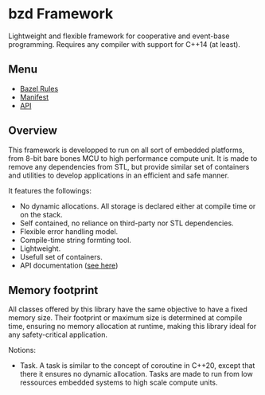 # bzd Framework

Lightweight and flexible framework for cooperative and event-base programming.
Requires any compiler with support for C++14 (at least).

## Menu

- [Bazel Rules](./docs/bazel_rules.md)
- [Manifest](./docs/manifest.md)
- [API](./docs/api/index.md)

## Overview

This framework is developped to run on all sort of embedded platforms, from 8-bit bare bones MCU to high performance compute unit.
It is made to remove any dependencies from STL, but provide similar set of containers and utilities to develop applications in an
efficient and safe manner.

It features the followings:
- No dynamic allocations. All storage is declared either at compile time or on the stack.
- Self contained, no reliance on third-party nor STL dependencies.
- Flexible error handling model.
- Compile-time string formting tool.
- Lightweight.
- Usefull set of containers.
- API documentation ([see here](./docs/api/index.md))

## Memory footprint

All classes offered by this library have the same objective to have a fixed memory size. Their footprint or maximum size
is determined at compile time, ensuring no memory allocation at runtime, making this library ideal for any safety-critical application.

Notions:
- Task. A task is similar to the concept of coroutine in C++20, except that there it ensures no dynamic allocation. Tasks are made to run from low ressources embedded systems to high scale compute units.
